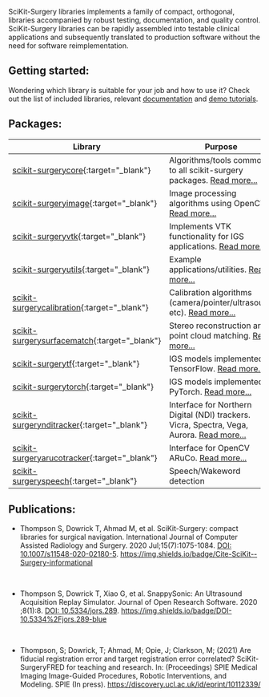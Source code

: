 
<!--
## What is SciKit-Surgery libraries:


## Introduction:
-->


SciKit-Surgery libraries implements a family of compact, orthogonal, libraries accompanied by robust testing, documentation, and quality control. SciKit-Surgery libraries can be rapidly assembled into testable clinical applications and subsequently translated to production software without the need for software reimplementation.

## Getting started:

Wondering which library is suitable for your job and how to use it? Check out the list of included libraries, relevant [documentation](https://scikit-surgery.readthedocs.io/en/latest/) and [demo tutorials](https://scikit-surgery.readthedocs.io/en/latest/#tutorials).


## Packages:

| Library                                                                         | Purpose                                                                      |
|---------------------------------------------------------------------------------|------------------------------------------------------------------------------|
| [scikit-surgerycore](https://github.com/UCL/scikit-surgerycore){:target="_blank"}                 | Algorithms/tools common to all scikit-surgery packages. [Read more...](https://scikit-surgerycore.readthedocs.io/en/latest/?badge=latest)                       |
| [scikit-surgeryimage](https://github.com/UCL/scikit-surgeryimage){:target="_blank"}               | Image processing algorithms using OpenCV. [Read more...](https://scikit-surgeryimage.readthedocs.io/en/latest/?badge=latest)                                     |
| [scikit-surgeryvtk](https://github.com/UCL/scikit-surgeryvtk){:target="_blank"}                   | Implements VTK functionality for IGS applications. [Read more...](https://scikit-surgeryvtk.readthedocs.io/en/latest/?badge=latest)                            |
| [scikit-surgeryutils](https://github.com/UCL/scikit-surgeryutils){:target="_blank"}               | Example applications/utilities. [Read more...](https://scikit-surgeryutils.readthedocs.io/en/latest/?badge=latest)                                               |
| [scikit-surgerycalibration](https://github.com/UCL/scikit-surgerycalibration){:target="_blank"}   | Calibration algorithms (camera/pointer/ultrasound etc). [Read more...](https://scikit-surgerycalibration.readthedocs.io/en/latest/?badge=latest)                       |
| [scikit-surgerysurfacematch](https://github.com/UCL/scikit-surgerysurfacematch){:target="_blank"} | Stereo reconstruction and point cloud matching. [Read more...](https://scikit-surgerysurfacematch.readthedocs.io/en/latest/?badge=latest)                               |
| [scikit-surgerytf](https://github.com/UCL/scikit-surgerytf){:target="_blank"}                     | IGS models implemented in TensorFlow. [Read more...](https://scikit-surgerytf.readthedocs.io/en/latest/?badge=latest)                                         |
| [scikit-surgerytorch](https://github.com/UCL/scikit-surgerytorch){:target="_blank"}               | IGS models implemented in PyTorch. [Read more...](https://scikit-surgerytorch.readthedocs.io/en/latest/?badge=latest)                                            |
| [scikit-surgerynditracker](https://github.com/UCL/scikit-surgerynditracker){:target="_blank"}     | Interface for Northern Digital (NDI) trackers. Vicra, Spectra, Vega, Aurora. [Read more...](https://scikit-surgerynditracker.readthedocs.io/en/latest/?badge=latest) |
| [scikit-surgeryarucotracker](https://github.com/UCL/scikit-surgeryarucotracker){:target="_blank"} | Interface for OpenCV ARuCo. [Read more...](https://scikit-surgeryarucotracker.readthedocs.io/en/latest/?badge=latest)                                                 |
| [scikit-surgeryspeech](https://github.com/UCL/scikit-surgeryspeech){:target="_blank"}             | Speech/Wakeword detection                                                   |




## Publications:

- Thompson S, Dowrick T, Ahmad M, et al. SciKit-Surgery: compact libraries for surgical navigation. International Journal of Computer Assisted Radiology and Surgery. 2020 Jul;15(7):1075-1084. [DOI: 10.1007/s11548-020-02180-5](https://doi.org/10.1007/s11548-020-02180-5).
https://img.shields.io/badge/Cite-SciKit--Surgery-informational    
<br />

- Thompson S, Dowrick T, Xiao G, et al. SnappySonic: An Ultrasound Acquisition Replay Simulator. Journal of Open Research Software. 2020 ;8(1):8. [DOI: 10.5334/jors.289](http://doi.org/10.5334/jors.289).
https://img.shields.io/badge/DOI-10.5334%2Fjors.289-blue
<br />

- Thompson, S; Dowrick, T; Ahmad, M; Opie, J; Clarkson, M; (2021) Are fiducial registration error and target registration error correlated? SciKit-SurgeryFRED for teaching and research. In: (Proceedings) SPIE Medical Imaging Image-Guided Procedures, Robotic Interventions, and Modeling. SPIE (In press).
https://discovery.ucl.ac.uk/id/eprint/10112339/
<br />